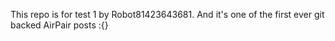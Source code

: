 This repo is for test 1 by Robot81423643681. And it's one of the first ever git backed AirPair posts :{}